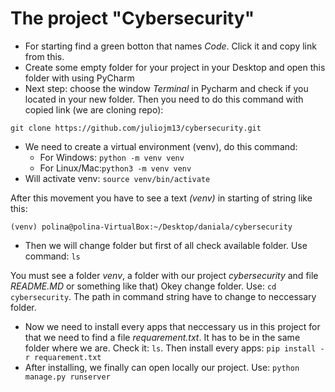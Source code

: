 # The project "Cybersecurity"
+ For starting find a green botton that names *Code*. Click it and copy link from this.
+ Create some empty folder for your project in your Desktop and open this folder with using PyCharm
+ Next step: choose the window *Terminal* in Pycharm and check if you located in your new folder.
Then you need to do this command with copied link (we are cloning repo):

```git clone https://github.com/juliojm13/cybersecurity.git```
- We need to create a virtual environment (venv), do this command: 
    - For Windows: ``` python -m venv venv ```
    - For Linux/Mac:```python3 -m venv venv```
- Will activate venv:
```source venv/bin/activate```

After this movement you have to see a text *(venv)* in starting of string like this:
```
(venv) polina@polina-VirtualBox:~/Desktop/daniala/cybersecurity
```
+ Then we will change folder but first of all check available folder. Use
command: ```ls```

You must see a folder *venv*, a folder with our project *cybersecurity*
and file *README.MD* or something like that) Okey change folder. Use:
```cd cybersecurity```.
The path in command string have to change to neccessary folder.
+ Now we need to install every apps that neccessary us in this project for that we need to find a 
file *requarement.txt*. It has to be in the same folder where we are. Check it: ```ls```. Then install every apps:
```pip install -r requarement.txt```
+ After installing, we finally can open locally our project. Use: ```python manage.py runserver``` 


